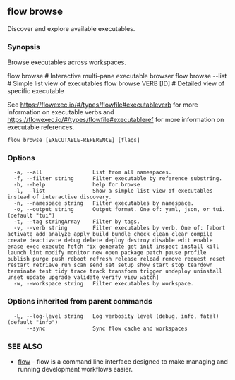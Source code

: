 ## flow browse

Discover and explore available executables.

### Synopsis

Browse executables across workspaces.

  flow browse                # Interactive multi-pane executable browser
  flow browse --list         # Simple list view of executables
  flow browse VERB [ID]      # Detailed view of specific executable

See https://flowexec.io/#/types/flowfile#executableverb for more information on executable verbs and https://flowexec.io/#/types/flowfile#executableref for more information on executable references.

```
flow browse [EXECUTABLE-REFERENCE] [flags]
```

### Options

```
  -a, --all                List from all namespaces.
  -f, --filter string      Filter executable by reference substring.
  -h, --help               help for browse
  -l, --list               Show a simple list view of executables instead of interactive discovery.
  -n, --namespace string   Filter executables by namespace.
  -o, --output string      Output format. One of: yaml, json, or tui. (default "tui")
  -t, --tag stringArray    Filter by tags.
  -v, --verb string        Filter executables by verb. One of: [abort activate add analyze apply build bundle check clean clear compile create deactivate debug delete deploy destroy disable edit enable erase exec execute fetch fix generate get init inspect install kill launch lint modify monitor new open package patch pause profile publish purge push reboot refresh release reload remove request reset restart retrieve run scan send set setup show start stop teardown terminate test tidy trace track transform trigger undeploy uninstall unset update upgrade validate verify view watch]
  -w, --workspace string   Filter executables by workspace.
```

### Options inherited from parent commands

```
  -L, --log-level string   Log verbosity level (debug, info, fatal) (default "info")
      --sync               Sync flow cache and workspaces
```

### SEE ALSO

* [flow](flow.md)	 - flow is a command line interface designed to make managing and running development workflows easier.

